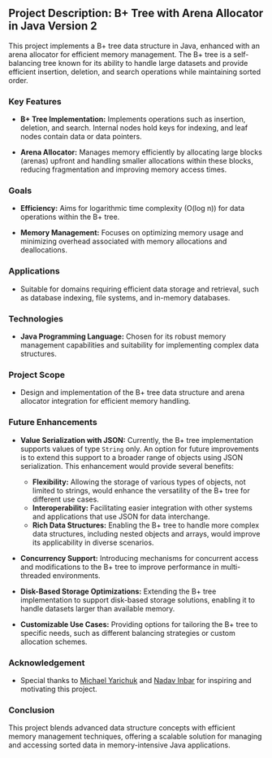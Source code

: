## Project Description: B+ Tree with Arena Allocator in Java Version 2

This project implements a B+ tree data structure in Java, enhanced with an arena allocator for efficient memory management. The B+ tree is a self-balancing tree known for its ability to handle large datasets and provide efficient insertion, deletion, and search operations while maintaining sorted order.

### Key Features
- **B+ Tree Implementation:** Implements operations such as insertion, deletion, and search. Internal nodes hold keys for indexing, and leaf nodes contain data or data pointers.
  
- **Arena Allocator:** Manages memory efficiently by allocating large blocks (arenas) upfront and handling smaller allocations within these blocks, reducing fragmentation and improving memory access times.

### Goals
- **Efficiency:** Aims for logarithmic time complexity (O(log n)) for data operations within the B+ tree.
  
- **Memory Management:** Focuses on optimizing memory usage and minimizing overhead associated with memory allocations and deallocations.

### Applications
- Suitable for domains requiring efficient data storage and retrieval, such as database indexing, file systems, and in-memory databases.

### Technologies
- **Java Programming Language:** Chosen for its robust memory management capabilities and suitability for implementing complex data structures.

### Project Scope
- Design and implementation of the B+ tree data structure and arena allocator integration for efficient memory handling.

### Future Enhancements

- **Value Serialization with JSON:** Currently, the B+ tree implementation supports values of type `String` only. An option for future improvements is to extend this support to a broader range of objects using JSON serialization. This enhancement would provide several benefits:
    - **Flexibility:** Allowing the storage of various types of objects, not limited to strings, would enhance the versatility of the B+ tree for different use cases.
    - **Interoperability:** Facilitating easier integration with other systems and applications that use JSON for data interchange.
    - **Rich Data Structures:** Enabling the B+ tree to handle more complex data structures, including nested objects and arrays, would improve its applicability in diverse scenarios.

- **Concurrency Support:** Introducing mechanisms for concurrent access and modifications to the B+ tree to improve performance in multi-threaded environments.

- **Disk-Based Storage Optimizations:** Extending the B+ tree implementation to support disk-based storage solutions, enabling it to handle datasets larger than available memory.

- **Customizable Use Cases:** Providing options for tailoring the B+ tree to specific needs, such as different balancing strategies or custom allocation schemes.


### Acknowledgement
- Special thanks to [Michael Yarichuk](https://github.com/myarichuk) and [Nadav Inbar](https://github.com/NadavInbar8) for inspiring and motivating this project.
    
### Conclusion
This project blends advanced data structure concepts with efficient memory management techniques, offering a scalable solution for managing and accessing sorted data in memory-intensive Java applications.

